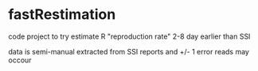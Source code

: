 # fastRestimation
code project to try estimate R "reproduction rate" 2-8 day earlier than SSI

data is semi-manual extracted from SSI reports and +/- 1 error reads may occour
